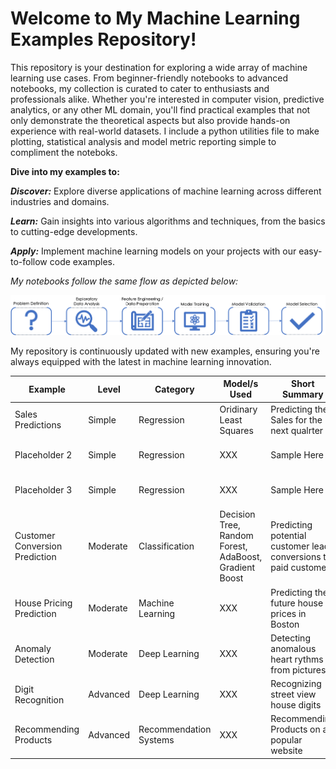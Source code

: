 # **Welcome to My Machine Learning Examples Repository!**

This repository is your destination for exploring a wide array of machine learning use cases. From beginner-friendly notebooks to advanced notebooks, my collection is curated to cater to enthusiasts and professionals alike. Whether you're interested in computer vision, predictive analytics, or any other ML domain, you'll find practical examples that not only demonstrate the theoretical aspects but also provide hands-on experience with real-world datasets. I include a python utilities file to make plotting, statistical analysis and model metric reporting simple to compliment the noteboks.

**Dive into my examples to:**

***Discover:*** Explore diverse applications of machine learning across different industries and domains.

***Learn:*** Gain insights into various algorithms and techniques, from the basics to cutting-edge developments.

***Apply:*** Implement machine learning models on your projects with our easy-to-follow code examples.

*My notebooks follow the same flow as depicted below:*

![Notebook ML Steps](./images/mlProcess.png "Flow")

My repository is continuously updated with new examples, ensuring you're always equipped with the latest in machine learning innovation. 

| Example | Level | Category | Model/s Used | Short Summary | Link |
|---------|-------|----------|--------------|---------------|------|
| Sales Predictions | Simple | Regression | Oridinary Least Squares | Predicting the Sales for the next qualrter | [Link](Regression-Sales-Prediction)|
| Placeholder 2 | Simple | Regression | XXX | Sample Here | [Link](Link Here)|
| Placeholder 3 | Simple | Regression | XXX | Sample Here | [Link](Link Here)|
| Customer Conversion Prediction | Moderate| Classification | Decision Tree, Random Forest, AdaBoost, Gradient Boost | Predicting potential customer lead conversions to paid customers | [Link](Classification-Customer-Conversion-Prediction) |
| House Pricing Prediction | Moderate | Machine Learning | XXX | Predicting the future house prices in Boston | [Link](MachineLearning-Housing-Price-Prediction) |
| Anomaly Detection | Moderate | Deep Learning | XXX | Detecting anomalous heart rythms from pictures | [Link](AnomalyDetection-HeartEKG)
| Digit Recognition | Advanced | Deep Learning | XXX | Recognizing street view house digits | [Link](DeepLearning-Digit-Recognition)|
| Recommending Products | Advanced | Recommendation Systems | XXX | Recommending Products on a popular website | [Link](RecommendationSystems-Products) |
